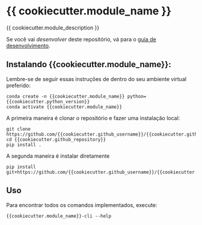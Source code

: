 # {{ cookiecutter.module_name }}

{{ cookiecutter.module_description }}

Se você vai *desenvolver* deste repositório, vá para o [guia de desenvolvimento](README_DEV.md).

## Instalando {{cookiecutter.module_name}}:

Lembre-se de seguir essas instruções de dentro do seu ambiente virtual preferido:

    conda create -n {{cookiecutter.module_name}} python={{cookiecutter.python_version}}
    conda activate {{cookiecutter.module_name}}

A primeira maneira é clonar o repositório e fazer uma instalação local:

    git clone https://github.com/{{cookiecutter.github_username}}/{{cookiecutter.github_repository}}.git
    cd {{cookiecutter.github_repository}}
    pip install .

A segunda maneira é instalar diretamente

    pip install git+https://github.com/{{cookiecutter.github_username}}/{{cookiecutter.github_repository}}.git


## Uso

Para encontrar todos os comandos implementados, execute:

    {{cookiecutter.module_name}}-cli --help

